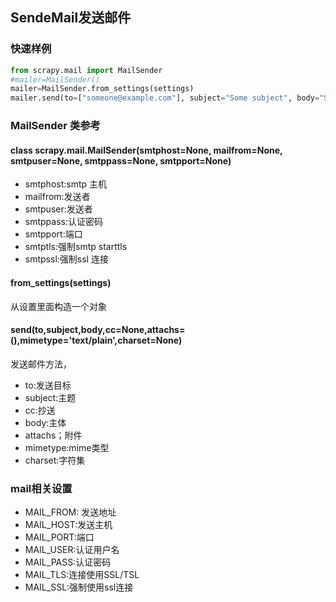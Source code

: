 ## SendeMail发送邮件

### 快速样例
```python
from scrapy.mail import MailSender
#mailer=MailSender()
mailer=MailSender.from_settings(settings)
mailer.send(to=["someone@example.com"], subject="Some subject", body="Some body", cc=["another@example.com"])
```
### MailSender 类参考
#### class scrapy.mail.MailSender(smtphost=None, mailfrom=None, smtpuser=None, smtppass=None, smtpport=None)
* smtphost:smtp 主机
* mailfrom:发送者
* smtpuser:发送者
* smtppass:认证密码
* smtpport:端口
* smtptls:强制smtp starttls
* smtpssl:强制ssl 连接
#### from_settings(settings)
从设置里面构造一个对象

#### send(to,subject,body,cc=None,attachs=(),mimetype='text/plain',charset=None)
发送邮件方法，
* to:发送目标
* subject:主题
* cc:抄送
* body:主体
* attachs；附件
* mimetype:mime类型
* charset:字符集

### mail相关设置
* MAIL_FROM: 发送地址
* MAIL_HOST:发送主机
* MAIL_PORT:端口
* MAIL_USER:认证用户名
* MAIL_PASS:认证密码
* MAIL_TLS:连接使用SSL/TSL
* MAIL_SSL:强制使用ssl连接

